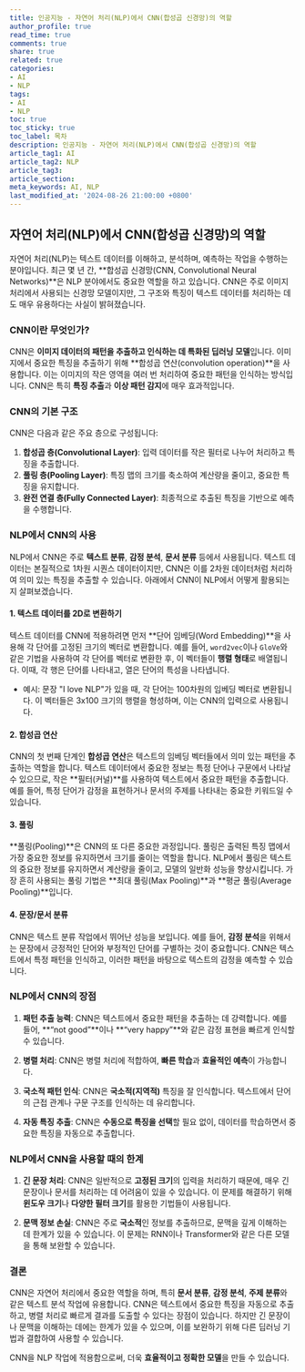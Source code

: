 ```yaml
---
title: 인공지능 - 자연어 처리(NLP)에서 CNN(합성곱 신경망)의 역할
author_profile: true
read_time: true
comments: true
share: true
related: true
categories:
- AI
- NLP
tags:
- AI
- NLP
toc: true
toc_sticky: true
toc_label: 목차
description: 인공지능 - 자연어 처리(NLP)에서 CNN(합성곱 신경망)의 역할
article_tag1: AI
article_tag2: NLP
article_tag3: 
article_section: 
meta_keywords: AI, NLP
last_modified_at: '2024-08-26 21:00:00 +0800'
---
```



## 자연어 처리(NLP)에서 CNN(합성곱 신경망)의 역할

자연어 처리(NLP)는 텍스트 데이터를 이해하고, 분석하며, 예측하는 작업을 수행하는 분야입니다. 최근 몇 년 간, **합성곱 신경망(CNN, Convolutional Neural Networks)**은 NLP 분야에서도 중요한 역할을 하고 있습니다. CNN은 주로 이미지 처리에서 사용되는 신경망 모델이지만, 그 구조와 특징이 텍스트 데이터를 처리하는 데도 매우 유용하다는 사실이 밝혀졌습니다.

### CNN이란 무엇인가?

CNN은 **이미지 데이터의 패턴을 추출하고 인식하는 데 특화된 딥러닝 모델**입니다. 이미지에서 중요한 특징을 추출하기 위해 **합성곱 연산(convolution operation)**을 사용합니다. 이는 이미지의 작은 영역을 여러 번 처리하여 중요한 패턴을 인식하는 방식입니다. CNN은 특히 **특징 추출**과 **이상 패턴 감지**에 매우 효과적입니다.

### CNN의 기본 구조

CNN은 다음과 같은 주요 층으로 구성됩니다:
1. **합성곱 층(Convolutional Layer)**: 입력 데이터를 작은 필터로 나누어 처리하고 특징을 추출합니다.
2. **풀링 층(Pooling Layer)**: 특징 맵의 크기를 축소하여 계산량을 줄이고, 중요한 특징을 유지합니다.
3. **완전 연결 층(Fully Connected Layer)**: 최종적으로 추출된 특징을 기반으로 예측을 수행합니다.

### NLP에서 CNN의 사용

NLP에서 CNN은 주로 **텍스트 분류**, **감정 분석**, **문서 분류** 등에서 사용됩니다. 텍스트 데이터는 본질적으로 1차원 시퀀스 데이터이지만, CNN은 이를 2차원 데이터처럼 처리하여 의미 있는 특징을 추출할 수 있습니다. 아래에서 CNN이 NLP에서 어떻게 활용되는지 살펴보겠습니다.

#### 1. 텍스트 데이터를 2D로 변환하기

텍스트 데이터를 CNN에 적용하려면 먼저 **단어 임베딩(Word Embedding)**을 사용해 각 단어를 고정된 크기의 벡터로 변환합니다. 예를 들어, `word2vec`이나 `GloVe`와 같은 기법을 사용하여 각 단어를 벡터로 변환한 후, 이 벡터들이 **행렬 형태**로 배열됩니다. 이때, 각 행은 단어를 나타내고, 열은 단어의 특성을 나타냅니다.

- 예시: 문장 "I love NLP"가 있을 때, 각 단어는 100차원의 임베딩 벡터로 변환됩니다. 이 벡터들은 3x100 크기의 행렬을 형성하며, 이는 CNN의 입력으로 사용됩니다.

#### 2. 합성곱 연산

CNN의 첫 번째 단계인 **합성곱 연산**은 텍스트의 임베딩 벡터들에서 의미 있는 패턴을 추출하는 역할을 합니다. 텍스트 데이터에서 중요한 정보는 특정 단어나 구문에서 나타날 수 있으므로, 작은 **필터(커널)**를 사용하여 텍스트에서 중요한 패턴을 추출합니다. 예를 들어, 특정 단어가 감정을 표현하거나 문서의 주제를 나타내는 중요한 키워드일 수 있습니다.

#### 3. 풀링

**풀링(Pooling)**은 CNN의 또 다른 중요한 과정입니다. 풀링은 출력된 특징 맵에서 가장 중요한 정보를 유지하면서 크기를 줄이는 역할을 합니다. NLP에서 풀링은 텍스트의 중요한 정보를 유지하면서 계산량을 줄이고, 모델의 일반화 성능을 향상시킵니다. 가장 흔히 사용되는 풀링 기법은 **최대 풀링(Max Pooling)**과 **평균 풀링(Average Pooling)**입니다.

#### 4. 문장/문서 분류

CNN은 텍스트 분류 작업에서 뛰어난 성능을 보입니다. 예를 들어, **감정 분석**을 위해서는 문장에서 긍정적인 단어와 부정적인 단어를 구별하는 것이 중요합니다. CNN은 텍스트에서 특정 패턴을 인식하고, 이러한 패턴을 바탕으로 텍스트의 감정을 예측할 수 있습니다.

### NLP에서 CNN의 장점

1. **패턴 추출 능력**: CNN은 텍스트에서 중요한 패턴을 추출하는 데 강력합니다. 예를 들어, **“not good”**이나 **“very happy”**와 같은 감정 표현을 빠르게 인식할 수 있습니다.
   
2. **병렬 처리**: CNN은 병렬 처리에 적합하여, **빠른 학습**과 **효율적인 예측**이 가능합니다.
   
3. **국소적 패턴 인식**: CNN은 **국소적(지역적)** 특징을 잘 인식합니다. 텍스트에서 단어의 근접 관계나 구문 구조를 인식하는 데 유리합니다.

4. **자동 특징 추출**: CNN은 **수동으로 특징을 선택**할 필요 없이, 데이터를 학습하면서 중요한 특징을 자동으로 추출합니다.

### NLP에서 CNN을 사용할 때의 한계

1. **긴 문장 처리**: CNN은 일반적으로 **고정된 크기**의 입력을 처리하기 때문에, 매우 긴 문장이나 문서를 처리하는 데 어려움이 있을 수 있습니다. 이 문제를 해결하기 위해 **윈도우 크기**나 **다양한 필터 크기**를 활용한 기법들이 사용됩니다.

2. **문맥 정보 손실**: CNN은 주로 **국소적**인 정보를 추출하므로, 문맥을 깊게 이해하는 데 한계가 있을 수 있습니다. 이 문제는 RNN이나 Transformer와 같은 다른 모델을 통해 보완할 수 있습니다.

### 결론

CNN은 자연어 처리에서 중요한 역할을 하며, 특히 **문서 분류**, **감정 분석**, **주제 분류**와 같은 텍스트 분석 작업에 유용합니다. CNN은 텍스트에서 중요한 특징을 자동으로 추출하고, 병렬 처리로 빠르게 결과를 도출할 수 있다는 장점이 있습니다. 하지만 긴 문장이나 문맥을 이해하는 데에는 한계가 있을 수 있으며, 이를 보완하기 위해 다른 딥러닝 기법과 결합하여 사용할 수 있습니다.

CNN을 NLP 작업에 적용함으로써, 더욱 **효율적이고 정확한 모델**을 만들 수 있습니다.
